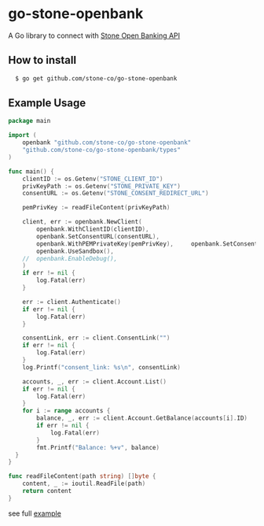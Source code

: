 # go-stone-openbank

A Go library to connect with [Stone Open Banking API](https://docs.openbank.stone.com.br/)

## How to install

```sh
  $ go get github.com/stone-co/go-stone-openbank
```

## Example Usage

```go
package main

import (
	openbank "github.com/stone-co/go-stone-openbank"
	"github.com/stone-co/go-stone-openbank/types"
)

func main() {
	clientID := os.Getenv("STONE_CLIENT_ID")
	privKeyPath := os.Getenv("STONE_PRIVATE_KEY")
	consentURL := os.Getenv("STONE_CONSENT_REDIRECT_URL")

	pemPrivKey := readFileContent(privKeyPath)

	client, err := openbank.NewClient(
		openbank.WithClientID(clientID),
		openbank.SetConsentURL(consentURL),
		openbank.WithPEMPrivateKey(pemPrivKey),		openbank.SetConsentURL(consentURL),
		openbank.UseSandbox(),
	//	openbank.EnableDebug(),
	)
	if err != nil {
		log.Fatal(err)
	}

	err := client.Authenticate()
	if err != nil {
		log.Fatal(err)
	}

	consentLink, err := client.ConsentLink("")
	if err != nil {
		log.Fatal(err)
	}
	log.Printf("consent_link: %s\n", consentLink)

	accounts, _, err := client.Account.List()
	if err != nil {
		log.Fatal(err)
	}
	for i := range accounts {
		balance, _, err := client.Account.GetBalance(accounts[i].ID)
		if err != nil {
			log.Fatal(err)
		}
		fmt.Printf("Balance: %+v", balance)
  }
}

func readFileContent(path string) []byte {
	content, _ := ioutil.ReadFile(path)
	return content
}
```

see full [example](https://github.com/stone-co/go-stone-openbank/blob/master/example/main.go)
